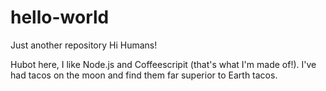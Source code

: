 # hello-world
Just another repository
Hi Humans!

Hubot here, I like Node.js and Coffeescripit (that's what I'm made of!).
I've had tacos on the moon and find them far superior to Earth tacos.
